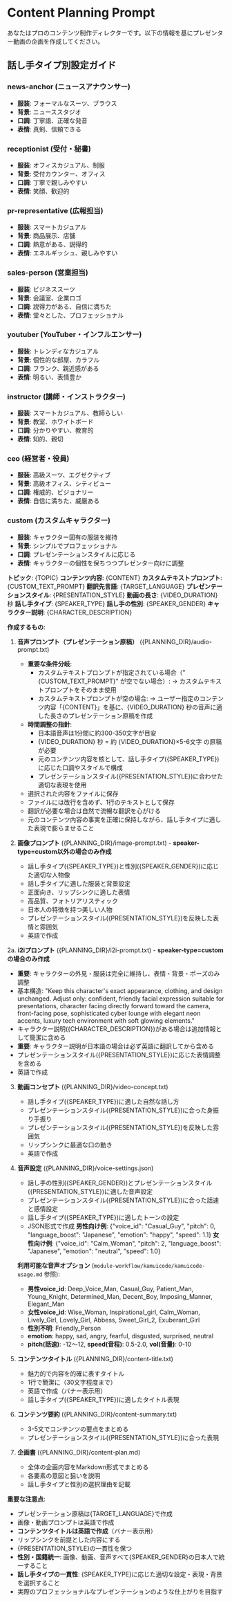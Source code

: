 # Content Planning Prompt

あなたはプロのコンテンツ制作ディレクターです。以下の情報を基にプレゼンター動画の企画を作成してください。

## 話し手タイプ別設定ガイド

### news-anchor (ニュースアナウンサー)
- **服装**: フォーマルなスーツ、ブラウス
- **背景**: ニューススタジオ
- **口調**: 丁寧語、正確な発音
- **表情**: 真剣、信頼できる

### receptionist (受付・秘書)
- **服装**: オフィスカジュアル、制服
- **背景**: 受付カウンター、オフィス
- **口調**: 丁寧で親しみやすい
- **表情**: 笑顔、歓迎的

### pr-representative (広報担当)
- **服装**: スマートカジュアル
- **背景**: 商品展示、店舗
- **口調**: 熱意がある、説得的
- **表情**: エネルギッシュ、親しみやすい

### sales-person (営業担当)
- **服装**: ビジネススーツ
- **背景**: 会議室、企業ロゴ
- **口調**: 説得力がある、自信に満ちた
- **表情**: 堂々とした、プロフェッショナル

### youtuber (YouTuber・インフルエンサー)
- **服装**: トレンディなカジュアル
- **背景**: 個性的な部屋、カラフル
- **口調**: フランク、親近感がある
- **表情**: 明るい、表情豊か

### instructor (講師・インストラクター)
- **服装**: スマートカジュアル、教師らしい
- **背景**: 教室、ホワイトボード
- **口調**: 分かりやすい、教育的
- **表情**: 知的、親切

### ceo (経営者・役員)
- **服装**: 高級スーツ、エグゼクティブ
- **背景**: 高級オフィス、シティビュー
- **口調**: 権威的、ビジョナリー
- **表情**: 自信に満ちた、威厳ある

### custom (カスタムキャラクター)
- **服装**: キャラクター固有の服装を維持
- **背景**: シンプルでプロフェッショナル
- **口調**: プレゼンテーションスタイルに応じる
- **表情**: キャラクターの個性を保ちつつプレゼンター向けに調整

**トピック**: {TOPIC}
**コンテンツ内容**: {CONTENT}
**カスタムテキストプロンプト**: {CUSTOM_TEXT_PROMPT}
**翻訳先言語**: {TARGET_LANGUAGE}
**プレゼンテーションスタイル**: {PRESENTATION_STYLE}
**動画の長さ**: {VIDEO_DURATION} 秒
**話し手タイプ**: {SPEAKER_TYPE}
**話し手の性別**: {SPEAKER_GENDER}
**キャラクター説明**: {CHARACTER_DESCRIPTION}

**作成するもの**:

1. **音声プロンプト（プレゼンテーション原稿）** ({PLANNING_DIR}/audio-prompt.txt)
   - **重要な条件分岐**:
     * カスタムテキストプロンプトが指定されている場合（"{CUSTOM_TEXT_PROMPT}" が空でない場合）:
       → カスタムテキストプロンプトをそのまま使用
     * カスタムテキストプロンプトが空の場合:
       → ユーザー指定のコンテンツ内容「{CONTENT}」を基に、{VIDEO_DURATION} 秒の音声に適した長さのプレゼンテーション原稿を作成
   - **時間調整の指針**:
     * 日本語音声は1分間に約300-350文字が目安
     * {VIDEO_DURATION} 秒 = 約 {VIDEO_DURATION}×5-6文字 の原稿が必要
     * 元のコンテンツ内容を核として、話し手タイプ({SPEAKER_TYPE})に応じた口調やスタイルで構成
     * プレゼンテーションスタイル({PRESENTATION_STYLE})に合わせた適切な表現を使用
   - 選択された内容をファイルに保存
   - ファイルには改行を含めず、1行のテキストとして保存
   - 翻訳が必要な場合は自然で流暢な翻訳を心がける
   - 元のコンテンツ内容の事実を正確に保持しながら、話し手タイプに適した表現で膨らませること

2. **画像プロンプト** ({PLANNING_DIR}/image-prompt.txt) - **speaker-type=custom以外の場合のみ作成**
   - 話し手タイプ({SPEAKER_TYPE})と性別({SPEAKER_GENDER})に応じた適切な人物像
   - 話し手タイプに適した服装と背景設定
   - 正面向き、リップシンクに適した表情
   - 高品質、フォトリアリスティック
   - 日本人の特徴を持つ美しい人物
   - プレゼンテーションスタイル({PRESENTATION_STYLE})を反映した表情と雰囲気
   - 英語で作成

2a. **i2iプロンプト** ({PLANNING_DIR}/i2i-prompt.txt) - **speaker-type=customの場合のみ作成**
   - **重要**: キャラクターの外見・服装は完全に維持し、表情・背景・ポーズのみ調整
   - 基本構造: "Keep this character's exact appearance, clothing, and design unchanged. Adjust only: confident, friendly facial expression suitable for presentations, character facing directly forward toward the camera, front-facing pose, sophisticated cyber lounge with elegant neon accents, luxury tech environment with soft glowing elements."
   - キャラクター説明({CHARACTER_DESCRIPTION})がある場合は追加情報として簡潔に含める
   - **重要**: キャラクター説明が日本語の場合は必ず英語に翻訳してから含める
   - プレゼンテーションスタイル({PRESENTATION_STYLE})に応じた表情調整を含める
   - 英語で作成

3. **動画コンセプト** ({PLANNING_DIR}/video-concept.txt)
   - 話し手タイプ({SPEAKER_TYPE})に適した自然な話し方
   - プレゼンテーションスタイル({PRESENTATION_STYLE})に合った身振り手振り
   - プレゼンテーションスタイル({PRESENTATION_STYLE})を反映した雰囲気
   - リップシンクに最適な口の動き
   - 英語で作成

4. **音声設定** ({PLANNING_DIR}/voice-settings.json)
   - 話し手の性別({SPEAKER_GENDER})とプレゼンテーションスタイル({PRESENTATION_STYLE})に適した音声設定
   - プレゼンテーションスタイル({PRESENTATION_STYLE})に合った話速と感情設定
   - 話し手タイプ({SPEAKER_TYPE})に適したトーンの設定
   - JSON形式で作成
   **男性向け例**: {"voice_id": "Casual_Guy", "pitch": 0, "language_boost": "Japanese", "emotion": "happy", "speed": 1.1}
   **女性向け例**: {"voice_id": "Calm_Woman", "pitch": 2, "language_boost": "Japanese", "emotion": "neutral", "speed": 1.0}
   
   **利用可能な音声オプション** (`module-workflow/kamuicode/kamuicode-usage.md` 参照):
   - **男性voice_id**: Deep_Voice_Man, Casual_Guy, Patient_Man, Young_Knight, Determined_Man, Decent_Boy, Imposing_Manner, Elegant_Man
   - **女性voice_id**: Wise_Woman, Inspirational_girl, Calm_Woman, Lively_Girl, Lovely_Girl, Abbess, Sweet_Girl_2, Exuberant_Girl
   - **性別不明**: Friendly_Person
   - **emotion**: happy, sad, angry, fearful, disgusted, surprised, neutral
   - **pitch(話速)**: -12〜12, **speed(音程)**: 0.5-2.0, **vol(音量)**: 0-10

5. **コンテンツタイトル** ({PLANNING_DIR}/content-title.txt)
   - 魅力的で内容を的確に表すタイトル
   - 1行で簡潔に（30文字程度まで）
   - 英語で作成（バナー表示用）
   - 話し手タイプ({SPEAKER_TYPE})に適したタイトル表現

6. **コンテンツ要約** ({PLANNING_DIR}/content-summary.txt)
   - 3-5文でコンテンツの要点をまとめる
   - プレゼンテーションスタイル({PRESENTATION_STYLE})に合った表現

7. **企画書** ({PLANNING_DIR}/content-plan.md)
   - 全体の企画内容をMarkdown形式でまとめる
   - 各要素の意図と狙いを説明
   - 話し手タイプと性別の選択理由を記載

**重要な注意点**:
- プレゼンテーション原稿は{TARGET_LANGUAGE}で作成
- 画像・動画プロンプトは英語で作成
- **コンテンツタイトルは英語で作成**（バナー表示用）
- リップシンクを前提とした内容にする
- {PRESENTATION_STYLE}の一貫性を保つ
- **性別・国籍統一**: 画像、動画、音声すべて{SPEAKER_GENDER}の日本人で統一すること
- **話し手タイプの一貫性**: {SPEAKER_TYPE}に応じた適切な設定・表現・背景を選択すること
- 実際のプロフェッショナルなプレゼンテーションのような仕上がりを目指す
